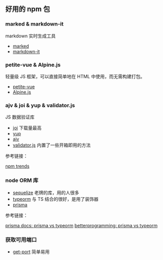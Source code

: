 ## 好用的 npm 包

### marked & markdown-it

markdown 实时生成工具

- [marked](https://github.com/markedjs/marked)
- [markdown-it](https://github.com/markdown-it/markdown-it)

### petite-vue & Alpine.js

轻量级 JS 框架，可以直接简单地在 HTML 中使用，而无需构建打包。

- [petite-vue](https://github.com/vuejs/petite-vue)
- [Alpine.js](https://github.com/alpinejs/alpine)

### ajv & joi & yup & validator.js

JS 数据验证库

- [joi](https://github.com/sideway/joi) 下载量最高
- [yup](https://github.com/jquense/yup)
- [ajv](https://github.com/ajv-validator/ajv)
- [validator.js](https://github.com/validatorjs/validator.js) 内置了一些开箱即用的方法

参考链接：

[npm trends](https://www.npmtrends.com/ajv-vs-joi-vs-yup)

### node ORM 库

- [sequelize](https://github.com/sequelize/sequelize) 老牌的库，用的人很多
- [typeorm](https://github.com/typeorm/typeorm) 与 TS 结合的很好，是用了装饰器
- [prisma](https://github.com/prisma/prisma)

参考链接：

[prisma docs: prisma vs typeorm](https://www.prisma.io/docs/concepts/more/comparisons/prisma-and-typeorm)
[betterprogramming: prisma vs typeorm](https://betterprogramming.pub/prisma-vs-typeorm-60d02f9dac64)

### 获取可用端口

- [get-port](https://github.com/sindresorhus/get-port) 简单易用
